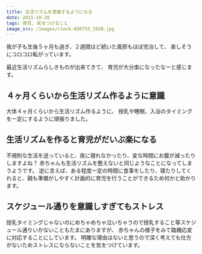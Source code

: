 ```yaml
---
title: 生活リズムを意識するようになる
date: 2015-10-20
tags: 育児, 気をつけること
image_src: /images/clock-650753_1920.jpg
---
```


我が子も生後５ヶ月も過ぎ、２週間ほど続いた風邪もほぼ完治して、
楽しそうにコロコロ転がっています。

最近生活リズムらしきものが出来てきて、
育児が大分楽になったなーと感じます。

## ４ヶ月くらいから生活リズム作るように意識

大体４ヶ月くらいから生活リズム作るように、
授乳や睡眠、入浴のタイミングを一定にするように頑張りました。

## 生活リズムを作ると育児がだいぶ楽になる

不規則な生活を送っていると、夜に寝れなかったり、変な時間にお腹が減ったりしますよね？
赤ちゃんも生活リズムを整えないと同じようなことになってしまうようです。
逆に言えば、ある程度一定の時間に食事をしたり、寝たりしてくれると、親も準備がしやすく計画的に育児を行うことができるため何かと助かります。

## スケジュール通りを意識しすぎてもストレス

授乳タイミングじゃないのにめちゃめちゃ泣いちゃうので授乳すること等スケジュール通りいかないこともたまにありますが、
赤ちゃんの様子をみて臨機応変に対応することにしています。
明確な理由はないと思うので深く考えても仕方がないためストレスにならないことを気をつけています。

